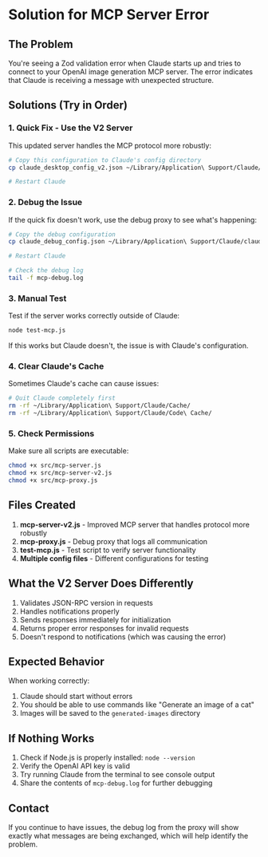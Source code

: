 # Solution for MCP Server Error

## The Problem

You're seeing a Zod validation error when Claude starts up and tries to connect to your OpenAI image generation MCP server. The error indicates that Claude is receiving a message with unexpected structure.

## Solutions (Try in Order)

### 1. Quick Fix - Use the V2 Server

This updated server handles the MCP protocol more robustly:

```bash
# Copy this configuration to Claude's config directory
cp claude_desktop_config_v2.json ~/Library/Application\ Support/Claude/claude_desktop_config.json

# Restart Claude
```

### 2. Debug the Issue

If the quick fix doesn't work, use the debug proxy to see what's happening:

```bash
# Copy the debug configuration
cp claude_debug_config.json ~/Library/Application\ Support/Claude/claude_desktop_config.json

# Restart Claude

# Check the debug log
tail -f mcp-debug.log
```

### 3. Manual Test

Test if the server works correctly outside of Claude:

```bash
node test-mcp.js
```

If this works but Claude doesn't, the issue is with Claude's configuration.

### 4. Clear Claude's Cache

Sometimes Claude's cache can cause issues:

```bash
# Quit Claude completely first
rm -rf ~/Library/Application\ Support/Claude/Cache/
rm -rf ~/Library/Application\ Support/Claude/Code\ Cache/
```

### 5. Check Permissions

Make sure all scripts are executable:

```bash
chmod +x src/mcp-server.js
chmod +x src/mcp-server-v2.js
chmod +x src/mcp-proxy.js
```

## Files Created

1. **mcp-server-v2.js** - Improved MCP server that handles protocol more robustly
2. **mcp-proxy.js** - Debug proxy that logs all communication
3. **test-mcp.js** - Test script to verify server functionality
4. **Multiple config files** - Different configurations for testing

## What the V2 Server Does Differently

1. Validates JSON-RPC version in requests
2. Handles notifications properly
3. Sends responses immediately for initialization
4. Returns proper error responses for invalid requests
5. Doesn't respond to notifications (which was causing the error)

## Expected Behavior

When working correctly:

1. Claude should start without errors
2. You should be able to use commands like "Generate an image of a cat"
3. Images will be saved to the `generated-images` directory

## If Nothing Works

1. Check if Node.js is properly installed: `node --version`
2. Verify the OpenAI API key is valid
3. Try running Claude from the terminal to see console output
4. Share the contents of `mcp-debug.log` for further debugging

## Contact

If you continue to have issues, the debug log from the proxy will show exactly what messages are being exchanged, which will help identify the problem.
